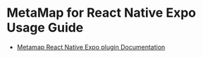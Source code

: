 # MetaMap for React Native Expo Usage Guide

* [Metamap React Native Expo plugin Documentation](https://docs.metamap.com/docs/quick-start-4)

